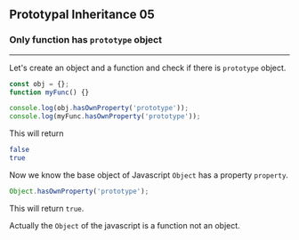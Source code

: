 ## Prototypal Inheritance 05

### Only function has `prototype` object

---

Let's create an object and a function and check if there is `prototype` object.

```js
const obj = {};
function myFunc() {}

console.log(obj.hasOwnProperty('prototype'));
console.log(myFunc.hasOwnProperty('prototype'));
```

This will return

```bash
false
true
```

Now we know the base object of Javascript `Object` has a property `property`.

```js
Object.hasOwnProperty('prototype');
```

This will return `true`.

Actually the `Object` of the javascript is a function not an object.
